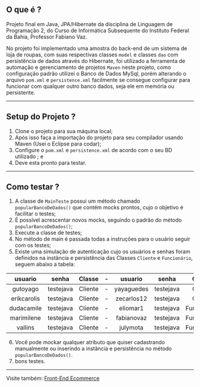 <h2>  O que é ? </h2>

Projeto final em Java, JPA/Hibernate da disciplina de Linguagem de Programação 2, do Curso de Informática Subsequente do Instituto Federal da Bahia, 
Professor Fabiano Vaz.

No projeto foi implementado uma amostra do back-end de um sistema de loja de roupas, com suas respectivas classes `model` e classes `dao` com persistência 
de dados através do Hibernate, foi utilizado a ferramenta de automação e gerenciamento de projetos `Maven` neste projeto, como configuração padrão utilizei
o Banco de Dados MySql, porém alterando o arquivo `pom.xml` e `persistence.xml` facilmente se consegue configurar para funcionar com qualquer outro banco
dados, seja ele em memória ou persistente.

<hr>
<h2> Setup do Projeto ? </h2>

1. Clone o projeto para sua máquina local;
2. Após isso faça a importação do projeto para seu compilador usando Maven (Usei o Eclipse para codar);
3. Configure o `pom.xml` e `persistence.xml` de acordo com o seu BD utilizado ; e
4. Deve esta pronto para testar.

<hr>
<h2> Como testar ? </h2>

1. A classe de `MainTeste` possui um método chamado `popularBancoDeDados()` que contém mocks prontos, cujo o objetivo é facilitar o testes;
2. É possível acrescentar novos mocks, seguindo o padrão do método `popularBancoDeDados()`;
3. Execute a classe de testes;
4. No método de main é passada todas a instruções para o usuário seguir com os testes;
5. Existe uma simulação de autenticação cujo os usuários e senhas foram definidos na instância e persistência das Classes `Cliente` e `Funcionário`,
seguem abaixo a tabela: 

| usuario | senha | Classe | - | usuario | senha | Classe |
| :----: | :---: | :-----: | - | :----: | :---: | :-----: |
| gutoyago | testejava | Cliente | - | yayaguedes | testejava | Cliente |
| erikcarolis | testejava | Cliente | - | zecarlos12 | testejava | Cliente |
| dudacamile | testejava | Cliente | - | eliomar1 | testejava | Funcionario |
| marimilene | testejava | Cliente | - | fabianovaz | testejava | Funcionario |
| vallins | testejava | Cliente | - | julymota | testejava | Funcionario |

6. Você pode mockar qualquer atributo que quiser cadastrando manualmente ou inserindo a instância e persistência no método `popularBancoDeDados()`.
7. bons testes.
<hr>
Visite também: <a href="https://github.com/yagoal/ProjetoE-Commerce"> Front-End Ecommerce </a>




